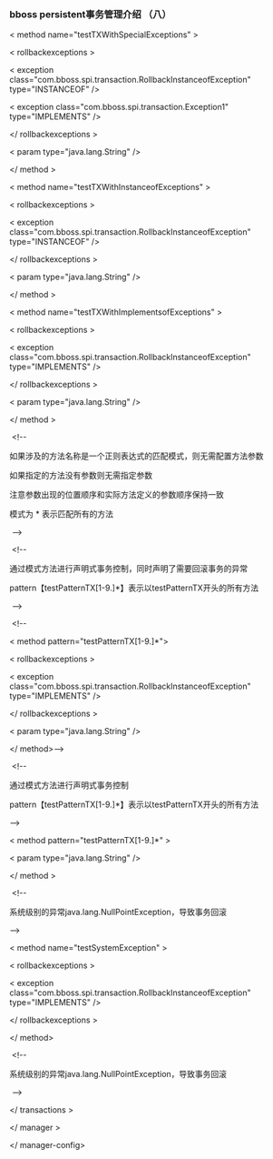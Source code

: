 ### bboss persistent事务管理介绍 （八）

< method name="testTXWithSpecialExceptions" >             

 < rollbackexceptions >                  

< exception class="com.bboss.spi.transaction.RollbackInstanceofException"                  type="INSTANCEOF" />                  

< exception class="com.bboss.spi.transaction.Exception1"                  type="IMPLEMENTS" />              

</ rollbackexceptions >              

< param type="java.lang.String" />           

</ method >                     

 < method name="testTXWithInstanceofExceptions" >             

 < rollbackexceptions >                  

< exception class="com.bboss.spi.transaction.RollbackInstanceofException"                  type="INSTANCEOF" />             

 </ rollbackexceptions >              

< param type="java.lang.String" />           

</ method >                     

< method name="testTXWithImplementsofExceptions" >

< rollbackexceptions >                  

< exception class="com.bboss.spi.transaction.RollbackInstanceofException"                  type="IMPLEMENTS" />               

</ rollbackexceptions >              

< param type="java.lang.String" />           

</ method >           

​        <!--                                   

如果涉及的方法名称是一个正则表达式的匹配模式，则无需配置方法参数                  

如果指定的方法没有参数则无需指定参数                  

注意参数出现的位置顺序和实际方法定义的参数顺序保持一致                  

模式为 *  表示匹配所有的方法              

​     -->

​         <!--              

通过模式方法进行声明式事务控制，同时声明了需要回滚事务的异常             

 pattern【testPatternTX[1-9.]*】表示以testPatternTX开头的所有方法           

​    -->                       

​         <!--

< method pattern="testPatternTX[1-9.]*">              

< rollbackexceptions >                  

< exception class="com.bboss.spi.transaction.RollbackInstanceofException"                  type="IMPLEMENTS" />              

</ rollbackexceptions >              

< param type="java.lang.String" />           

</ method>-->                   

​       <!--   

通过模式方法进行声明式事务控制              

pattern【testPatternTX[1-9.]*】表示以testPatternTX开头的所有方法                    

-->             

< method pattern="testPatternTX[1-9.]*" >                            

 < param type="java.lang.String" />           

</ method >

​           <!--              

系统级别的异常java.lang.NullPointException，导致事务回滚            

-->           

< method name="testSystemException" >                 

< rollbackexceptions >                  

< exception class="com.bboss.spi.transaction.RollbackInstanceofException"                  type="IMPLEMENTS" />              

</ rollbackexceptions >           

</ method>               

​      <!--              

系统级别的异常java.lang.NullPointException，导致事务回滚        

​    -->       

</ transactions >    

</ manager >

</ manager-config>